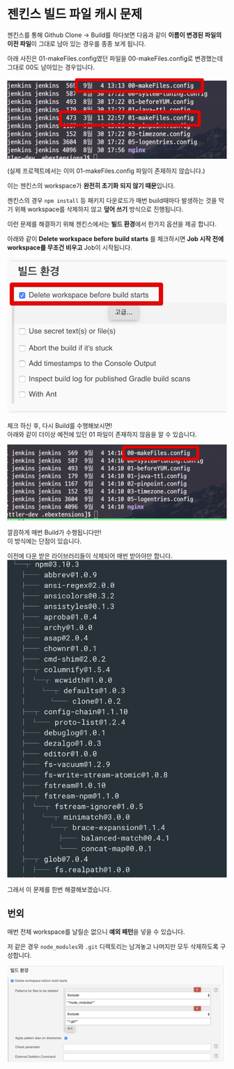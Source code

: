 # 젠킨스 빌드 파일 캐시 문제

젠킨스를 통해 Github Clone -> Build를 하다보면 다음과 같이 **이름이 변경된 파일의 이전 파일**이 그대로 남아 있는 경우를 종종 보게 됩니다.  
  
아래 사진은 01-makeFiles.config였던 파일을 00-makeFiles.config로 변경했는데 그대로 00도 남아있는 경우입니다.

![1](./images/1.png)

(실제 프로젝트에서는 이미 01-makeFiles.config 파일이 존재하지 않습니다.)  
  
이는 젠킨스의 workspace가 **완전히 초기화 되지 않기 때문**입니다.  
  
젠킨스의 경우 ```npm install``` 등 패키지 다운로드가 매번 build때마다 발생하는 것을 막기 위해 workspace를 삭제하지 않고 **덮어 쓰기** 방식으로 진행됩니다.  

이런 문제를 해결하기 위해 젠킨스에서는 **빌드 환경**에서 한가지 옵션을 제공 합니다.  
  
아래와 같이 **Delete workspace before build starts** 를 체크하시면 **Job 시작 전에 workspace를 무조건 비우고** Job이 시작됩니다.

![2](./images/2.png)

체크 하신 후, 다시 Build를 수행해보시면!  
아래와 같이 더이상 예전에 있던 01 파일이 존재하지 않음을 알 수 있습니다.  

![3](./images/3.png)

깔끔하게 매번 Build가 수행됩니다만!  
이 방식에는 단점이 있습니다.  
  
이전에 다운 받은 라이브러리들이 삭제되어 매번 받아야만 합니다.  
![4](./images/4.png)

그래서 이 문제를 한번 해결해보겠습니다.  

## 번외

매번 전체 workspace를 날릴순 없으니 **예외 패턴**을 넣을 수 있습니다.  
  
저 같은 경우 ```node_modules```와 ```.git``` 디렉토리는 남겨놓고 나머지만 모두 삭제하도록 구성합니다.

![5](./images/5.png)





